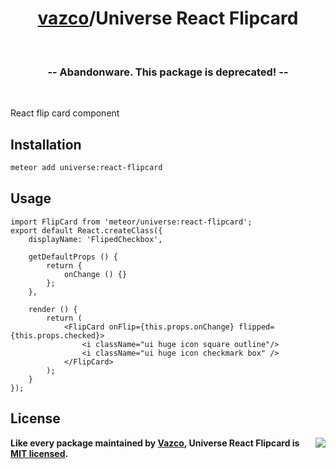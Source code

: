 <h1 align="center">
    <a href="https://github.com/vazco">vazco</a>/Universe React Flipcard
</h1>

&nbsp;

<h3 align="center">
  -- Abandonware. This package is deprecated! --
</h3>

&nbsp;

React flip card component

## Installation

```sh
meteor add universe:react-flipcard
```
## Usage

```
import FlipCard from 'meteor/universe:react-flipcard';
export default React.createClass({
    displayName: 'FlipedCheckbox',

    getDefaultProps () {
        return {
            onChange () {}
        };
    },

    render () {
        return (
            <FlipCard onFlip={this.props.onChange} flipped={this.props.checked}>
                <i className="ui huge icon square outline"/>
                <i className="ui huge icon checkmark box" />
            </FlipCard>
        );
    }
});
```

## License

<img src="https://vazco.eu/banner.png" align="right">

**Like every package maintained by [Vazco](https://vazco.eu/), Universe React Flipcard is [MIT licensed](https://github.com/vazco/uniforms/blob/master/LICENSE).**
